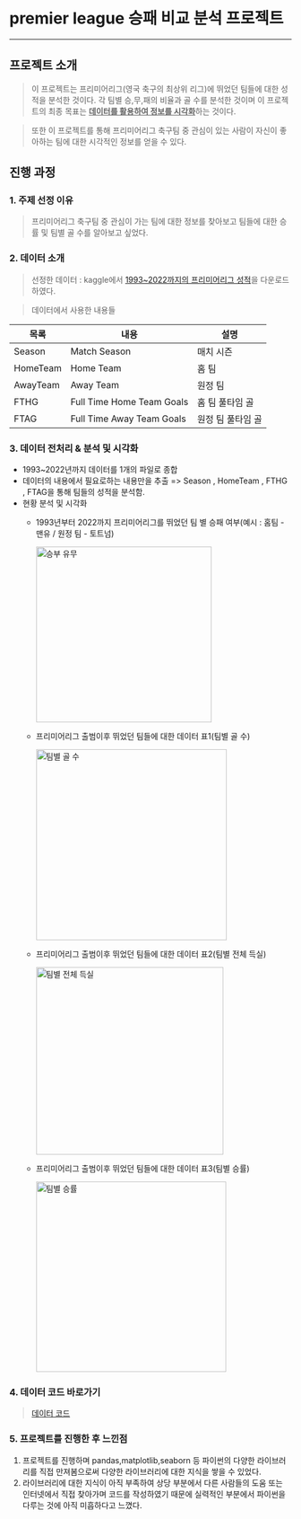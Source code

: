 # premier league 승패 비교 분석 프로젝트
----------------
## 프로젝트 소개
>이 프로젝트는 프리미어리그(영국 축구의 최상위 리그)에 뛰었던 팀들에 대한 성적을 분석한 것이다. 각 팀별 승,무,패의 비율과 골 수를 분석한 것이며 이 프로젝트의 최종 목표는 <U>**데이터를 활용하여 정보를 시각화**</U>하는 것이다.

>또한 이 프로젝트를 통해 프리미어리그 축구팀 중 관심이 있는 사람이 자신이 좋아하는 팀에 대한 시각적인 정보를 얻을 수 있다.

## 진행 과정
### 1. 주제 선정 이유
> 프리미어리그 축구팀 중 관심이 가는 팀에 대한 정보를 찾아보고 팀들에 대한 승률 및 팀별 골 수를 알아보고 싶었다.

### 2. 데이터 소개
> 선정한 데이터 : kaggle에서 [1993~2022까지의 프리미어리그 성적](https://www.kaggle.com/datasets/irkaal/english-premier-league-results?resource=download)을 다운로드 하였다.

> 데이터에서 사용한 내용들

|목록|내용|설명|
|------|---|---|
|Season|Match Season|매치 시즌|
|HomeTeam|Home Team|홈 팀|
|AwayTeam|Away Team|원정 팀|
|FTHG|Full Time Home Team Goals|홈 팀 풀타임 골|
|FTAG|Full Time Away Team Goals|원정 팀 풀타임 골|

### 3. 데이터 전처리 & 분석 및 시각화
* 1993~2022년까지 데이터를 1개의 파일로 종합
* 데이터의 내용에서 필요로하는 내용만을 추출 => Season , HomeTeam , FTHG , FTAG을 통해 팀들의 성적을 분석함.
* 현황 분석 및 시각화
  *  1993년부터 2022까지 프리미어리그를 뛰었던 팀 별 승패 여부(예시 : 홈팀 - 맨유 / 원정 팀 - 토트넘)
  
     <img width="313" alt="승부 유무" src="https://github.com/user-attachments/assets/216607e1-e010-4bb4-a126-81406a0c4d2f" />

  *  프리미어리그 출범이후 뛰었던 팀들에 대한 데이터 표1(팀별 골 수)
   
     <img width="340" alt="팀별 골 수" src="https://github.com/user-attachments/assets/5058afeb-5d9f-478e-8f87-09d831b0d75c" />

  *  프리미어리그 출범이후 뛰었던 팀들에 대한 데이터 표2(팀별 전체 득실)

      <img width="334" alt="팀별 전체 득실" src="https://github.com/user-attachments/assets/1f7f2cc8-a394-41c1-85b2-86d9799b23a2" />

  *  프리미어리그 출범이후 뛰었던 팀들에 대한 데이터 표3(팀별 승률)

     <img width="339" alt="팀별 승률" src="https://github.com/user-attachments/assets/e312c0e9-39a6-4630-bead-db5a42a2e467" />


### 4. 데이터 코드 바로가기
> [데이터 코드](https://github.com/monolail/-Premier-League-win-loss-analysis/blob/main/Term_Project_7%EC%B0%A8_%EA%B3%84%ED%9A%8D%EC%84%9C_2022105488_%EC%9D%B4%ED%98%B8%EC%A4%80.ipynb)

### 5. 프로젝트를 진행한 후 느낀점
1. 프로젝트를 진행하며 pandas,matplotlib,seaborn 등 파이썬의 다양한 라이브러리를 직접 만져봄으로써 다양한 라이브러리에 대한 지식을 쌓을 수 있었다.
2. 라이브러리에 대한 지식이 아직 부족하여 상당 부분에서 다른 사람들의 도움 또는 인터넷에서 직접 찾아가며 코드를 작성하였기 때문에 실력적인 부분에서 파이썬을 다루는 것에 아직 미흡하다고 느꼈다.
